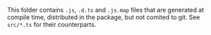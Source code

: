 This folder contains `.js`, `.d.ts` and `.js.map` files that are generated at compile time, distributed in the package, but not comited to git. See `src/*.ts` for their counterparts.